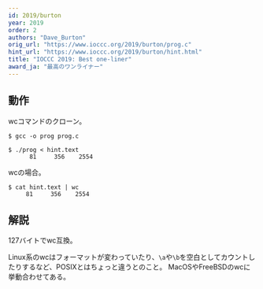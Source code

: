 ```yaml
---
id: 2019/burton
year: 2019
order: 2
authors: "Dave_Burton"
orig_url: "https://www.ioccc.org/2019/burton/prog.c"
hint_url: "https://www.ioccc.org/2019/burton/hint.html"
title: "IOCCC 2019: Best one-liner"
award_ja: "最高のワンライナー"
---
```


## 動作

wcコマンドのクローン。

```
$ gcc -o prog prog.c

$ ./prog < hint.text
      81     356    2554
```

wcの場合。

```
$ cat hint.text | wc
     81     356    2554
```

## 解説

127バイトでwc互換。

Linux系のwcはフォーマットが変わっていたり、`\a`や`\b`を空白としてカウントしたりするなど、POSIXとはちょっと違うとのこと。
MacOSやFreeBSDのwcに挙動合わせてある。
